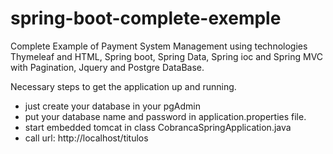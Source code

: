 # spring-boot-complete-exemple
Complete Example of Payment System Management using technologies Thymeleaf and HTML, Spring boot, Spring Data, Spring ioc
and Spring MVC with Pagination, Jquery and Postgre DataBase.

Necessary steps to get the application up and running.
- just create your database in your pgAdmin
- put your database name and password in application.properties file.
- start embedded tomcat in class CobrancaSpringApplication.java
- call url: http://localhost/titulos
